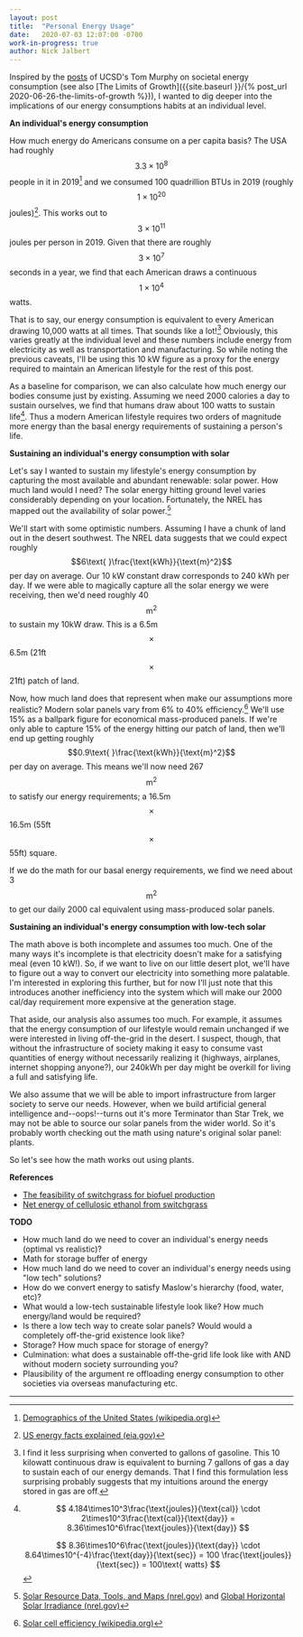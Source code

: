 ```yaml
---
layout: post
title:  "Personal Energy Usage"
date:   2020-07-03 12:07:00 -0700
work-in-progress: true
author: Nick Jalbert
---
```


Inspired by the [posts](https://dothemath.ucsd.edu/post-index/) of UCSD's Tom
Murphy on societal energy consumption
(see also [The Limits of Growth]({{site.baseurl }}/{% post_url 2020-06-26-the-limits-of-growth %})),
I wanted to dig deeper into the implications of our energy consumptions
habits at an individual level.


**An individual's energy consumption**

How much energy do Americans consume on a per capita basis?  The USA had
roughly $$3.3\times10^8$$ people in it in 2019[^1] and we consumed 100
quadrillion BTUs in 2019 (roughly $$1\times10^{20}$$ joules)[^2].  This works
out to $$3\times10^{11}$$ joules per person in 2019.  Given that there are
roughly $$3\times10^7$$ seconds in a year, we find that each American draws a
continuous $$1\times10^4$$ watts.

That is to say, our energy consumption is equivalent to every American drawing
10,000 watts at all times.  That sounds like a lot![^3]  Obviously, this
varies greatly at the individual level and these numbers include energy from
electricity as well as transportation and manufacturing.  So while noting the
previous caveats, I'll be using this 10 kW figure as a proxy for the energy
required to maintain an American lifestyle for the rest of this post.

As a baseline for comparison, we can also calculate how much energy our bodies
consume just by existing.  Assuming we need 2000 calories a day to sustain
ourselves, we find that humans draw about 100 watts to sustain life[^4].  Thus
a modern American lifestyle requires two orders of magnitude more energy than
the basal energy requirements of sustaining a person's life.

**Sustaining an individual's energy consumption with solar**

Let's say I wanted to sustain my lifestyle's energy consumption by capturing
the most available and abundant renewable: solar power. How much land would I
need?  The solar energy hitting ground level varies considerably depending on
your location.  Fortunately, the NREL has mapped out the availability of solar power.[^5]

We'll start with some optimistic numbers. Assuming I have a chunk of land out
in the desert southwest. The NREL data suggests that we could expect roughly
$$6\text{ }\frac{\text{kWh}}{\text{m}^2}$$ per day on average.  Our 10 kW
constant draw corresponds to 240 kWh per day.  If we were able to magically
capture all the solar energy we were receiving, then we'd need roughly 40
$$\text{m}^2$$ to sustain my 10kW draw.  This is a 6.5m$$\times$$6.5m
(21ft$$\times$$21ft) patch of land.

Now, how much land does that represent when make our assumptions more
realistic?  Modern solar panels vary from 6% to 40% efficiency.[^6]  We'll use
15% as a ballpark figure for economical mass-produced panels.  If we're only
able to capture 15% of the energy hitting our patch of land, then we'll end up
getting roughly $$0.9\text{ }\frac{\text{kWh}}{\text{m}^2}$$ per day on
average. This means we'll now need 267$$\text{m}^2$$ to satisfy our energy
requirements; a 16.5m$$\times$$16.5m (55ft$$\times$$55ft) square.

If we do the math for our basal energy requirements, we find we need about
3$$\text{m}^2$$ to get our daily 2000 cal equivalent using mass-produced solar
panels.

**Sustaining an individual's energy consumption with low-tech solar**

The math above is both incomplete and assumes too much.  One of the many ways
it's incomplete is that electricity doesn't make for a satisfying meal (even 10
kW!).  So, if we want to live on our little desert plot, we'll have to figure
out a way to convert our electricity into something more palatable.  I'm
interested in exploring this further, but for now I'll just note that this
introduces another inefficiency into the system which will make our 2000
cal/day requirement more expensive at the generation stage.

That aside, our analysis also assumes too much.  For example, it assumes that
the energy consumption of our lifestyle would remain unchanged if we were
interested in living off-the-grid in the desert.  I suspect, though, that
without the infrastructure of society making it easy to consume vast quantities
of energy without necessarily realizing it (highways, airplanes, internet
shopping anyone?), our 240kWh per day might be overkill for living a full and
satisfying life.

We also assume that we will be able to import infrastructure from larger
society to serve our needs.  However, when we build artificial general
intelligence and--oops!--turns out it's more Terminator than Star Trek, we may
not be able to source our solar panels from the wider world.  So it's probably
worth checking out the math using nature's original solar panel: plants.

So let's see how the math works out using plants.

**References**
* [The feasibility of switchgrass for biofuel production](https://www.researchgate.net/publication/280661407_The_feasibility_of_switchgrass_for_biofuel_production)
* [Net energy of cellulosic ethanol from switchgrass](https://www.ncbi.nlm.nih.gov/pmc/articles/PMC2206559/)


**TODO**
* How much land do we need to cover an individual's energy needs (optimal vs
  realistic)?
* Math for storage buffer of energy
* How much land do we need to cover an individual's energy needs using "low
  tech" solutions?
* How do we convert energy to satisfy Maslow's hierarchy (food, water, etc)?
* What would a low-tech sustainable lifestyle look like?  How much energy/land
  would be required?
* Is there a low tech way to create solar panels?  Would would a completely
  off-the-grid existence look like?
* Storage?  How much space for storage of energy?
* Culmination: what does a sustainable off-the-grid life look like with AND
  without modern society surrounding you?
* Plausibility of the argument re offloading energy consumption to other societies via overseas manufacturing etc.







<hr>

[^1]: [Demographics of the United States (wikipedia.org)](https://en.wikipedia.org/wiki/Demographics_of_the_United_States)

[^2]: [US energy facts explained (eia.gov)](https://www.eia.gov/energyexplained/us-energy-facts/)

[^3]: I find it less surprising when converted to gallons of gasoline.  This
      10 kilowatt continuous draw is equivalent to burning 7 gallons of gas a
      day to sustain each of our energy demands.  That I find this
      formulation less surprising probably suggests that my intuitions around
      the energy stored in gas are off.

[^4]: $$
      4.184\times10^3\frac{\text{joules}}{\text{cal}}
      \cdot 2\times10^3\frac{\text{cal}}{\text{day}}
      = 8.36\times10^6\frac{\text{joules}}{\text{day}}
      $$

      $$
      8.36\times10^6\frac{\text{joules}}{\text{day}}
      \cdot 8.64\times10^{-4}\frac{\text{day}}{\text{sec}}
      = 100 \frac{\text{joules}}{\text{sec}} = 100\text{ watts}
      $$

[^5]: [Solar Resource Data, Tools, and Maps (nrel.gov)](https://www.nrel.gov/gis/solar.html) and [Global Horizontal Solar Irradiance (nrel.gov)](https://www.nrel.gov/gis/assets/images/nsrdb-v3-ghi-2018-01.jpg)

[^6]: [Solar cell efficiency (wikipedia.org)](https://en.wikipedia.org/wiki/Solar_cell_efficiency#Comparison)
